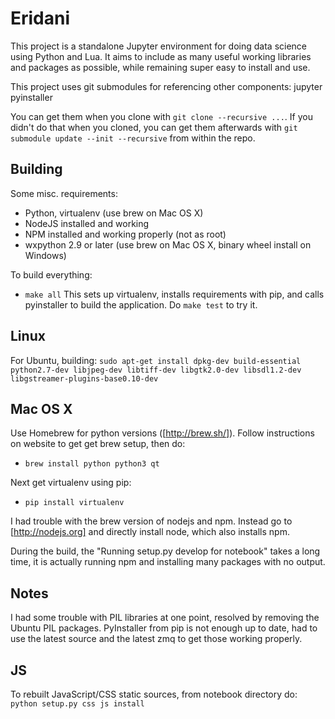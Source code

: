# Eridani

This project is a standalone Jupyter environment for doing data science
using Python and Lua. It aims to include as many useful working libraries
and packages as possible, while remaining super easy to install and use.

This project uses git submodules for referencing other components:
    jupyter
    pyinstaller

You can get them when you clone with `git clone --recursive ...`. If you
didn't do that when you cloned, you can get them afterwards with
`git submodule update --init --recursive` from within the repo.

## Building

Some misc. requirements:
* Python, virtualenv (use brew on Mac OS X)
* NodeJS installed and working
* NPM installed and working properly (not as root)
* wxpython 2.9 or later (use brew on Mac OS X, binary wheel install on Windows)

To build everything:
* `make all`
This sets up virtualenv, installs requirements with pip, and calls
pyinstaller to build the application. Do `make test` to try it.

## Linux


For Ubuntu,  building:
`sudo apt-get install dpkg-dev build-essential python2.7-dev libjpeg-dev libtiff-dev libgtk2.0-dev libsdl1.2-dev libgstreamer-plugins-base0.10-dev`

## Mac OS X

Use Homebrew for python versions ([http://brew.sh/]). Follow instructions on website to
get get brew setup, then do:

* `brew install python python3 qt`

Next get virtualenv using pip:

* `pip install virtualenv`

I had trouble with the brew version of nodejs and npm. Instead go to [http://nodejs.org]
and directly install node, which also installs npm.

During the build, the "Running setup.py develop for notebook" takes a long time, it
is actually running npm and installing many packages with no output.

## Notes

I had some trouble with PIL libraries at one point, resolved by removing
the Ubuntu PIL packages. PyInstaller from pip is not enough up to date,
had to use the latest source and the latest zmq to get those working
properly.

## JS

To rebuilt JavaScript/CSS static sources, from notebook directory do:
`python setup.py css js install`
